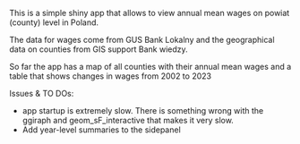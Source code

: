 This is a simple shiny app that allows to view annual mean wages on powiat (county) level in Poland.

The data for wages come from GUS Bank Lokalny and the geographical data on counties from GIS support Bank wiedzy.

So far the app has a map of all counties with their annual mean wages and a table that shows changes in wages from 2002 to 2023

Issues & TO DOs:
- app startup is extremely slow. There is something wrong with the ggiraph and geom_sF_interactive that makes it very slow.
- Add year-level summaries to the sidepanel
